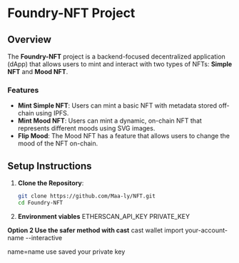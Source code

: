 # Foundry-NFT Project

## Overview

The **Foundry-NFT** project is a backend-focused decentralized application (dApp) that allows users to mint and interact with two types of NFTs: **Simple NFT** and **Mood NFT**.

### Features

- **Mint Simple NFT**: Users can mint a basic NFT with metadata stored off-chain using IPFS.
- **Mint Mood NFT**: Users can mint a dynamic, on-chain NFT that represents different moods using SVG images.
- **Flip Mood**: The Mood NFT has a feature that allows users to change the mood of the NFT on-chain.

## Setup Instructions

1. **Clone the Repository**: 
   ```bash
   git clone https://github.com/Maa-ly/NFT.git
   cd Foundry-NFT

1. **Environment viables**
  ETHERSCAN_API_KEY
  PRIVATE_KEY  

 **Option 2 Use the safer method with cast**
 cast wallet import your-account-name --interactive

name=name use saved your private key

